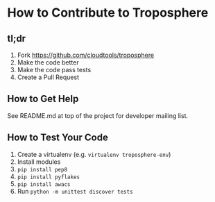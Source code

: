 # How to Contribute to Troposphere

## tl;dr
1. Fork https://github.com/cloudtools/troposphere
1. Make the code better
1. Make the code pass tests
1. Create a Pull Request

## How to Get Help

See README.md at top of the project for developer mailing list.

## How to Test Your Code

1. Create a virtualenv (e.g. `virtualenv troposphere-env`)
1. Install modules
  1. `pip install pep8`
  1. `pip install pyflakes`
  1. `pip install awacs`
1. Run `python -m unittest discover tests`
